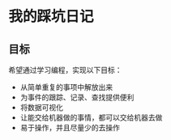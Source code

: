 # 我的踩坑日记

## 目标

希望通过学习编程，实现以下目标：
- 从简单重复的事项中解放出来
- 为事件的跟踪、记录、查找提供便利
- 将数据可视化
- 让能交给机器做的事情，都可以交给机器去做
- 易于操作，并且尽量少的去操作

